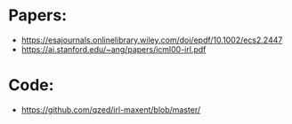 # Papers:
- https://esajournals.onlinelibrary.wiley.com/doi/epdf/10.1002/ecs2.2447
- https://ai.stanford.edu/~ang/papers/icml00-irl.pdf

# Code: 
- https://github.com/qzed/irl-maxent/blob/master/

